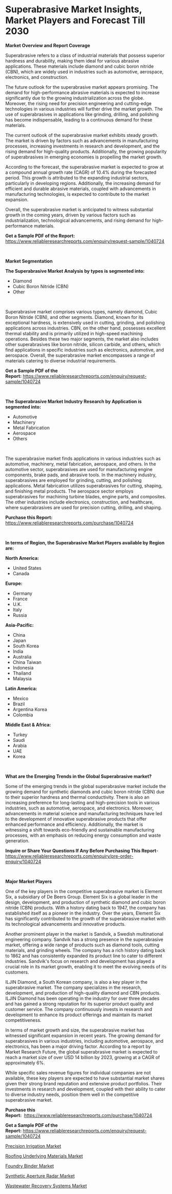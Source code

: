 <p><h1>Superabrasive Market Insights, Market Players and Forecast Till 2030</h1></p><p><strong>Market Overview and Report Coverage</strong></p>
<p><p>Superabrasive refers to a class of industrial materials that possess superior hardness and durability, making them ideal for various abrasive applications. These materials include diamond and cubic boron nitride (CBN), which are widely used in industries such as automotive, aerospace, electronics, and construction.</p><p>The future outlook for the superabrasive market appears promising. The demand for high-performance abrasive materials is expected to increase significantly due to the growing industrialization across the globe. Moreover, the rising need for precision engineering and cutting-edge technologies in various industries will further drive the market growth. The use of superabrasives in applications like grinding, drilling, and polishing has become indispensable, leading to a continuous demand for these materials.</p><p>The current outlook of the superabrasive market exhibits steady growth. The market is driven by factors such as advancements in manufacturing processes, increasing investments in research and development, and the rising demand for high-quality products. Additionally, the growing popularity of superabrasives in emerging economies is propelling the market growth.</p><p>According to the forecast, the superabrasive market is expected to grow at a compound annual growth rate (CAGR) of 10.4% during the forecasted period. This growth is attributed to the expanding industrial sectors, particularly in developing regions. Additionally, the increasing demand for efficient and durable abrasive materials, coupled with advancements in manufacturing technologies, is expected to contribute to the market expansion.</p><p>Overall, the superabrasive market is anticipated to witness substantial growth in the coming years, driven by various factors such as industrialization, technological advancements, and rising demand for high-performance materials.</p></p>
<p><strong>Get a Sample PDF of the Report:</strong> <a href="https://www.reliableresearchreports.com/enquiry/request-sample/1040724">https://www.reliableresearchreports.com/enquiry/request-sample/1040724</a></p>
<p>&nbsp;</p>
<p><strong>Market Segmentation</strong></p>
<p><strong>The Superabrasive Market Analysis by types is segmented into:</strong></p>
<p><ul><li>Diamond</li><li>Cubic Boron Nitride (CBN)</li><li>Other</li></ul></p>
<p>&nbsp;</p>
<p><p>Superabrasive market comprises various types, namely diamond, Cubic Boron Nitride (CBN), and other segments. Diamond, known for its exceptional hardness, is extensively used in cutting, grinding, and polishing applications across industries. CBN, on the other hand, possesses excellent thermal stability and is primarily utilized in high-speed machining operations. Besides these two major segments, the market also includes other superabrasives like boron nitride, silicon carbide, and others, which find applications in specific industries such as electronics, automotive, and aerospace. Overall, the superabrasive market encompasses a range of materials catering to diverse industrial requirements.</p></p>
<p><strong>Get a Sample PDF of the Report:</strong>&nbsp;<a href="https://www.reliableresearchreports.com/enquiry/request-sample/1040724">https://www.reliableresearchreports.com/enquiry/request-sample/1040724</a></p>
<p>&nbsp;</p>
<p><strong>The Superabrasive Market Industry Research by Application is segmented into:</strong></p>
<p><ul><li>Automotive</li><li>Machinery</li><li>Metal Fabrication</li><li>Aerospace</li><li>Others</li></ul></p>
<p>&nbsp;</p>
<p><p>The superabrasive market finds applications in various industries such as automotive, machinery, metal fabrication, aerospace, and others. In the automotive sector, superabrasives are used for manufacturing engine components, brake pads, and abrasive tools. In the machinery industry, superabrasives are employed for grinding, cutting, and polishing applications. Metal fabrication utilizes superabrasives for cutting, shaping, and finishing metal products. The aerospace sector employs superabrasives for machining turbine blades, engine parts, and composites. The other industries include electronics, construction, and healthcare, where superabrasives are used for precision cutting, drilling, and shaping.</p></p>
<p><strong>Purchase this Report:</strong>&nbsp; <a href="https://www.reliableresearchreports.com/purchase/1040724">https://www.reliableresearchreports.com/purchase/1040724</a></p>
<p>&nbsp;</p>
<p><strong>In terms of Region, the Superabrasive Market Players available by Region are:</strong></p>
<p>
    <p> <strong> North America: </strong>
        <ul>
            <li>United States</li>
            <li>Canada</li>
        </ul>
        </p> 
    <p> <strong> Europe: </strong>
        <ul>
            <li>Germany</li>
            <li>France</li>
            <li>U.K.</li>
            <li>Italy</li>
            <li>Russia</li>
        </ul>
        </p> 
    <p> <strong> Asia-Pacific: </strong>
        <ul>
            <li>China</li>
            <li>Japan</li>
            <li>South Korea</li>
            <li>India</li>
            <li>Australia</li>
            <li>China Taiwan</li>
            <li>Indonesia</li>
            <li>Thailand</li>
            <li>Malaysia</li>
        </ul>
        </p> 
    <p> <strong> Latin America: </strong>
        <ul>
            <li>Mexico</li>
            <li>Brazil</li>
            <li>Argentina Korea</li>
            <li>Colombia</li>
        </ul>
        </p> 
    <p> <strong> Middle East & Africa: </strong>
        <ul>
            <li>Turkey</li>
            <li>Saudi</li>
            <li>Arabia</li>
            <li>UAE</li>
            <li>Korea</li>
        </ul>
    </p>
    </p>
<p>&nbsp;</p>
<p><strong>What are the Emerging Trends in the Global Superabrasive market?</strong></p>
<p><p>Some of the emerging trends in the global superabrasive market include the growing demand for synthetic diamonds and cubic boron nitride (CBN) due to their superior hardness and thermal conductivity. There is also an increasing preference for long-lasting and high-precision tools in various industries, such as automotive, aerospace, and electronics. Moreover, advancements in material science and manufacturing techniques have led to the development of innovative superabrasive products that offer enhanced performance and efficiency. Additionally, the market is witnessing a shift towards eco-friendly and sustainable manufacturing processes, with an emphasis on reducing energy consumption and waste generation.</p></p>
<p><strong>Inquire or Share Your Questions If Any Before Purchasing This Report</strong>- <a href="https://www.reliableresearchreports.com/enquiry/pre-order-enquiry/1040724">https://www.reliableresearchreports.com/enquiry/pre-order-enquiry/1040724</a></p>
<p>&nbsp;</p>
<p><strong>Major Market Players</strong></p>
<p><p>One of the key players in the competitive superabrasive market is Element Six, a subsidiary of De Beers Group. Element Six is a global leader in the design, development, and production of synthetic diamond and cubic boron nitride (CBN) products. With a history dating back to 1947, the company has established itself as a pioneer in the industry. Over the years, Element Six has significantly contributed to the growth of the superabrasive market with its technological advancements and innovative products.</p><p>Another prominent player in the market is Sandvik, a Swedish multinational engineering company. Sandvik has a strong presence in the superabrasive market, offering a wide range of products such as diamond tools, cutting materials, and grinding wheels. The company has a rich history dating back to 1862 and has consistently expanded its product line to cater to different industries. Sandvik's focus on research and development has played a crucial role in its market growth, enabling it to meet the evolving needs of its customers.</p><p>ILJIN Diamond, a South Korean company, is also a key player in the superabrasive market. The company specializes in the research, development, and production of high-quality diamond and CBN products. ILJIN Diamond has been operating in the industry for over three decades and has gained a strong reputation for its superior product quality and customer service. The company continuously invests in research and development to enhance its product offerings and maintain its market competitiveness.</p><p>In terms of market growth and size, the superabrasive market has witnessed significant expansion in recent years. The growing demand for superabrasives in various industries, including automotive, aerospace, and electronics, has been a major driving factor. According to a report by Market Research Future, the global superabrasive market is expected to reach a market size of over USD 14 billion by 2023, growing at a CAGR of approximately 6%.</p><p>While specific sales revenue figures for individual companies are not available, these key players are expected to have substantial market shares given their strong brand reputation and extensive product portfolios. Their investments in research and development, coupled with their ability to cater to diverse industry needs, position them well in the competitive superabrasive market.</p></p>
<p><strong>Purchase this Report:</strong>&nbsp;&nbsp;<a href="https://www.reliableresearchreports.com/purchase/1040724">https://www.reliableresearchreports.com/purchase/1040724</a></p>
<p></p>
<p><strong>Get a Sample PDF of the Report:</strong>&nbsp;<a href="https://www.reliableresearchreports.com/enquiry/request-sample/1040724">https://www.reliableresearchreports.com/enquiry/request-sample/1040724</a></p>
<p><p><a href="https://medium.com/@marvinwalsh2023/precision-irrigation-market-furnishes-information-on-market-share-market-trends-and-market-growth-2e796fb88e62">Precision Irrigation Market</a></p><p><a href="https://github.com/Chiragrp23/Market-Research-Report-List-1/blob/main/roofing-underlying-materials-market.md">Roofing Underlying Materials Market</a></p><p><a href="https://github.com/Chiragrp22/Market-Research-Report-List-1/blob/main/foundry-binder-market.md">Foundry Binder Market</a></p><p><a href="https://medium.com/@sheilahaley2023/synthetic-aperture-radar-market-trends-and-market-analysis-forecasted-for-period-2023-2030-f9feca2ad728">Synthetic Aperture Radar Market</a></p><p><a href="https://medium.com/@markuspagac/wastewater-recovery-systems-market-size-market-outlook-and-market-forecast-2023-to-2030-eecc15d9d85c">Wastewater Recovery Systems Market</a></p></p>